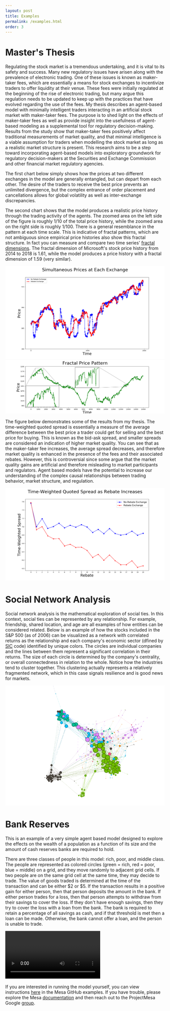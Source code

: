 ```yaml
---
layout: post
title: Examples
permalink: /examples.html
order: 3
---
```


# Master's Thesis

Regulating the stock market is a tremendous undertaking, and it is vital to its safety and success. Many new regulatory issues have arisen along with the prevalence of electronic trading. One of these issues is known as maker-taker fees, which are essentially a means for stock exchanges to incentivize traders to offer liquidity at their venue. These fees were initially regulated at the beginning of the rise of electronic trading, but many argue this regulation needs to be updated to keep up with the practices that have evolved regarding the use of the fees. My thesis describes an agent-based model with minimally intelligent traders interacting in an artificial stock market with maker-taker fees. The purpose is to shed light on the effects of maker-taker fees as well as provide insight into the usefulness of agent-based modeling as a supplemental tool for regulatory decision-making. Results from the study show that maker-taker fees positively affect traditional measurements of market quality, and that minimal intelligence is a viable assumption for traders when modelling the stock market as long as a realistic market structure is present. This research aims to be a step toward incorporating agent-based models into exploratory groundwork for regulatory decision-makers at the Securities and Exchange Commission and other financial market regulatory agencies.  

The first chart below simply shows how the prices at two different exchanges in the model are generally entangled, but can depart from each other. The desire of the traders to receive the best price prevents an unlimited divergence, but the complex entrance of order placement and cancellations allows for global volatility as well as inter-exchange discrepancies.  

The second chart shows that the model produces a realistic price history through the trading activity of the agents. The zoomed area on the left side of the figure is roughly 1/10 of the total price history, while the zoomed area on the right side is roughly 1/100. There is a general resemblance in the pattern at each time scale. This is indicative of fractal patterns, which are not ambiguous since empirical price histories also show this fractal structure. In fact you can measure and compare two time series' [fractal dimensions](https://www.stat.washington.edu/sites/default/files/files/reports/2010/tr577.pdf). The fractal dimension of Microsoft's stock price history from 2014 to 2018 is 1.61, while the model produces a price history with a fractal dimension of 1.59 (very similar).

![Price Match](/images/PriceMatch.png) ![Fractal Price](/images/FractalPrice.png)  

The figure below demonstrates some of the results from my thesis. The time-weighted quoted spread is essentially a measure of the average difference between the best price a trader could get for selling and the best price for buying. This is known as the bid-ask spread, and smaller spreads are considered an indication of higher market quality. You can see that as the maker-taker fee increases, the average spread decreases, and therefore market quality is enhanced in the presence of the fees and their associated rebates. However, this is controversial since some argue that the market quality gains are artificial and therefore misleading to market participants and regulators. Agent based models have the potential to increase our understanding of the complex causal relationships between trading behavior, market structure, and regulation.

![Time Weighted Quoted Spread](/images/TWQS.png)  

# Social Network Analysis

Social network analysis is the mathematical exploration of social ties. In this context, social ties can be represented by any relationship. For example, friendship, shared location, and age are all examples of how entities can be considered related. Below is an example of how the stocks included in the S&P 500 (as of 2006) can be visualized as a network with correlated returns as the relationship and each company's economic sector (dfined by [SIC](https://www.osha.gov/pls/imis/sic_manual.html) code) identified by unique colors. The circles are individual companies and the lines between them represent a significant correlation in their returns. The size of each circle is determined by the company's centrality, or overall connectedness in relation to the whole. Notice how the industries tend to cluster together. This clustering actually represents a relatively fragmented network, which in this case signals resilience and is good news for markets.

![Stock Network](/images/stock_network.png)

# Bank Reserves

This is an example of a very simple agent based model designed to explore the effects on the wealth of a population as a function of its size and the amount of cash reserves banks are required to hold.  

There are three classes of people in this model: rich, poor, and middle class. The people are represented as colored circles (green = rich, red = poor, blue = middle) on a grid, and they move randomly to adjacent grid cells. If two people are on the same grid cell at the same time, they may decide to trade. The value of goods traded is determined at the time of the transaction and can be either $2 or $5. If the transaction results in a positive gain for either person, then that person deposits the amount in the bank. If either person trades for a loss, then that person attempts to withdraw from their savings to cover the loss. If they don't have enough savings, then they try to cover the loss with a loan from the bank. The bank is required to retain a percentage of all savings as cash, and if that threshold is met then a loan can be made. Otherwise, the bank cannot offer a loan, and the person is unable to trade.

![Bank Reserves Model](/images/bank_reserves_short.mov)  

If you are interested in running the model yourself, you can view instructions [here](https://github.com/charlieroecss/mesa/tree/master/examples/bank_reserves) in the Mesa GitHub examples. If you have trouble, please explore the Mesa [documentation](http://mesa.readthedocs.org/en/latest/) and then reach out to the ProjectMesa Google [group](https://groups.google.com/d/forum/projectmesa).